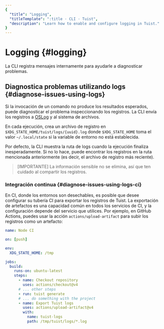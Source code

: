 ```yaml
---
{
  "title": "Logging",
  "titleTemplate": ":title · CLI · Tuist",
  "description": "Learn how to enable and configure logging in Tuist."
}
---
```

# Logging {#logging}

La CLI registra mensajes internamente para ayudarle a diagnosticar problemas.

## Diagnostica problemas utilizando logs {#diagnose-issues-using-logs}

Si la invocación de un comando no produce los resultados esperados, puede
diagnosticar el problema inspeccionando los registros. La CLI envía los
registros a [OSLog](https://developer.apple.com/documentation/os/oslog) y al
sistema de archivos.

En cada ejecución, crea un archivo de registro en
`$XDG_STATE_HOME/tuist/logs/{uuid}.log` donde `$XDG_STATE_HOME` toma el valor
`~/.local/state` si la variable de entorno no está establecida.

Por defecto, la CLI muestra la ruta de logs cuando la ejecución finaliza
inesperadamente. Si no lo hace, puede encontrar los registros en la ruta
mencionada anteriormente (es decir, el archivo de registro más reciente).

> [IMPORTANTE] La información sensible no se elimina, así que ten cuidado al
> compartir los registros.

### Integración continua {#diagnose-issues-using-logs-ci}

En CI, donde los entornos son desechables, es posible que desee configurar su
tubería CI para exportar los registros de Tuist. La exportación de artefactos es
una capacidad común en todos los servicios de CI, y la configuración depende del
servicio que utilices. Por ejemplo, en GitHub Actions, puedes usar la acción
`actions/upload-artifact` para subir los registros como un artefacto:

```yaml
name: Node CI

on: [push]

env:
  XDG_STATE_HOME: /tmp

jobs:
  build:
    runs-on: ubuntu-latest
    steps:
      - name: Checkout repository
        uses: actions/checkout@v4
      # ... other steps
      - run: tuist generate
      # ... do something with the project
      - name: Export Tuist logs
        uses: actions/upload-artifact@v4
        with:
          name: tuist-logs
          path: /tmp/tuist/logs/*.log
```
